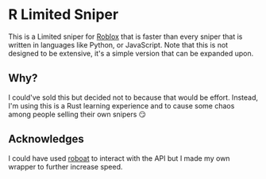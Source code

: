 # R Limited Sniper

This is a Limited sniper for [Roblox](https://roblox.com/) that is faster than every sniper that is written in languages like Python, or JavaScript. Note that this is not designed to be extensive, it's a simple version that can be expanded upon.

## Why?

I could've sold this but decided not to because that would be effort. Instead, I'm using this is a Rust learning experience and to cause some chaos among people selling their own snipers :smirk:

## Acknowledges

I could have used [roboat](https://github.com/Chloe-Woahie/roboat) to interact with the API but I made my own wrapper to further increase speed.
